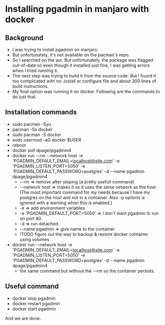 # Installing pgadmin in manjaro with docker

## Background
+ I was trying to install pgadmin on manjaro.
+ But unfortunately, it's not available on the pacman's repo.
+ So I searched on the aur. But unfortunately, the package was flagged
  out-of-date so even though it installed just fine, I was getting errors when
  I tried running it.
+ The next step was trying to build it from the source code. But I found it too
  complicated with no .install or configure file and about 300 lines of build instructions.
+ My final option was running it on docker. Following are the commands to do just that.

## Installation commands
+ sudo pacman -Syu
+ pacman -Ss docker
+ sudo pacman -S docker
+ sudo usermod -aG docker $USER 
+ reboot
+ docker pull dpage/pgadmin4
+ docker run --rm --network host -e 'PGADMIN_DEFAULT_EMAIL=localhost@site.com' -e 'PGADMIN_LISTEN_PORT=5050' -e 'PGADMIN_DEFAULT_PASSWORD=postgres' -d --name pgadmin dpage/pgadmin4 
    * --rm => remove after stoping (a pretty usefull command)
    * --network host => makes it so it uses the same network as the host (The
      most important command for my needs because I have my postgres on the host
      and not in a container. Also -p options is ignored with a warning when this
      is enabled.)
    * -e => add environment variables
    * -e 'PGADMIN_DEFAULT_PORT=5050' => I don't want pgadmin to run on port 80.
    * -d => run detached
    * --name pgadmin => give name to the container
    * !TODO figure out the way to backup & restore docker container using volumes
+ docker run --network host -e 'PGADMIN_DEFAULT_EMAIL=localhost@site.com' -e 'PGADMIN_LISTEN_PORT=5050' -e 'PGADMIN_DEFAULT_PASSWORD=postgres' -d --name pgadmin dpage/pgadmin4 
    * the same command but without the --rm so the container persists.

## Useful command
+ docker stop pgadmin
+ docker restart pgadmin
+ docker start pgadmin

And we are done.
